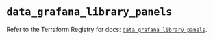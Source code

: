 # `data_grafana_library_panels`

Refer to the Terraform Registry for docs: [`data_grafana_library_panels`](https://registry.terraform.io/providers/grafana/grafana/3.15.3/docs/data-sources/library_panels).
